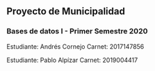 ## Proyecto de Municipalidad 
### Bases de datos I - Primer Semestre 2020

Estudiante: Andrés Cornejo 
Carnet: 2017147856

Estudiante: Pablo Alpízar
Carnet: 2019004417